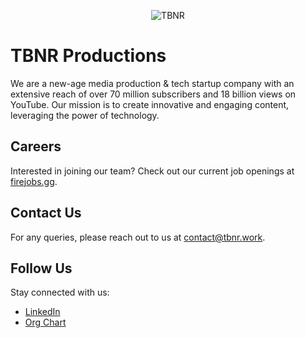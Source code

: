<p align="center">
  <img src="https://i.imgur.com/Pi8UCJI.png" alt="TBNR">
</p>

# TBNR Productions

We are a new-age media production & tech startup company with an extensive reach of over 70 million subscribers and 18 billion views on YouTube. Our mission is to create innovative and engaging content, leveraging the power of technology.

## Careers

Interested in joining our team? Check out our current job openings at [firejobs.gg](https://firejobs.gg).

## Contact Us

For any queries, please reach out to us at [contact@tbnr.work](mailto:contact@tbnr.work). 

## Follow Us

Stay connected with us:

- [LinkedIn](https://www.linkedin.com/company/tbnrproductions/)
- [Org Chart](https://theorg.com/org/tbnr-productions)
